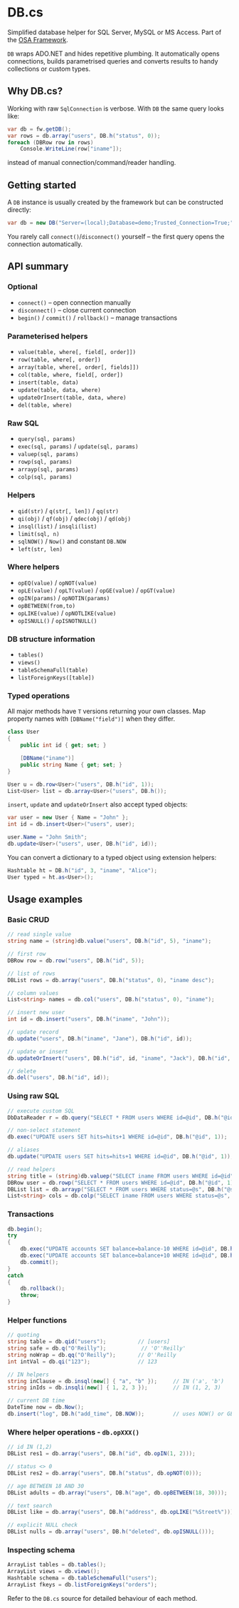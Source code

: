 # DB.cs

Simplified database helper for SQL Server, MySQL or MS Access. Part of the [OSA Framework](https://github.com/osalabs/osafw-asp.net-core).

`DB` wraps ADO.NET and hides repetitive plumbing. It automatically opens connections, builds parametrised queries and converts results to handy collections or custom types.

## Why DB.cs?
Working with raw `SqlConnection` is verbose. With `DB` the same query looks like:

```csharp
var db = fw.getDB();
var rows = db.array("users", DB.h("status", 0));
foreach (DBRow row in rows)
    Console.WriteLine(row["iname"]);
```

instead of manual connection/command/reader handling.

## Getting started

A `DB` instance is usually created by the framework but can be constructed directly:

```csharp
var db = new DB("Server=(local);Database=demo;Trusted_Connection=True;", DB.DBTYPE_SQLSRV);
```

You rarely call `connect()`/`disconnect()` yourself – the first query opens the connection automatically.

## API summary

### Optional
- `connect()` – open connection manually
- `disconnect()` – close current connection
- `begin()` / `commit()` / `rollback()` – manage transactions

### Parameterised helpers
- `value(table, where[, field[, order]])`
- `row(table, where[, order])`
- `array(table, where[, order[, fields]])`
- `col(table, where, field[, order])`
- `insert(table, data)`
- `update(table, data, where)`
- `updateOrInsert(table, data, where)`
- `del(table, where)`

### Raw SQL
- `query(sql, params)`
- `exec(sql, params)` / `update(sql, params)`
- `valuep(sql, params)`
- `rowp(sql, params)`
- `arrayp(sql, params)`
- `colp(sql, params)`

### Helpers
- `qid(str)` / `q(str[, len])` / `qq(str)`
- `qi(obj)` / `qf(obj)` / `qdec(obj)` / `qd(obj)`
- `insql(list)` / `insqli(list)`
- `limit(sql, n)`
- `sqlNOW()` / `Now()` and constant `DB.NOW`
- `left(str, len)`

### Where helpers
- `opEQ(value)` / `opNOT(value)`
- `opLE(value)` / `opLT(value)` / `opGE(value)` / `opGT(value)`
- `opIN(params)` / `opNOTIN(params)`
- `opBETWEEN(from,to)`
- `opLIKE(value)` / `opNOTLIKE(value)`
- `opISNULL()` / `opISNOTNULL()`

### DB structure information
- `tables()`
- `views()`
- `tableSchemaFull(table)`
- `listForeignKeys([table])`

### Typed operations
All major methods have `T` versions returning your own classes. Map property names with `[DBName("field")]` when they differ.

```csharp
class User
{
    public int id { get; set; }

    [DBName("iname")]
    public string Name { get; set; }
}

User u = db.row<User>("users", DB.h("id", 1));
List<User> list = db.array<User>("users", DB.h());
```

`insert`, `update` and `updateOrInsert` also accept typed objects:

```csharp
var user = new User { Name = "John" };
int id = db.insert<User>("users", user);

user.Name = "John Smith";
db.update<User>("users", user, DB.h("id", id));
```

You can convert a dictionary to a typed object using extension helpers:

```csharp
Hashtable ht = DB.h("id", 3, "iname", "Alice");
User typed = ht.as<User>();
```

## Usage examples

### Basic CRUD
```csharp
// read single value
string name = (string)db.value("users", DB.h("id", 5), "iname");

// first row
DBRow row = db.row("users", DB.h("id", 5));

// list of rows
DBList rows = db.array("users", DB.h("status", 0), "iname desc");

// column values
List<string> names = db.col("users", DB.h("status", 0), "iname");

// insert new user
int id = db.insert("users", DB.h("iname", "John"));

// update record
db.update("users", DB.h("iname", "Jane"), DB.h("id", id));

// update or insert
db.updateOrInsert("users", DB.h("id", id, "iname", "Jack"), DB.h("id", id));

// delete
db.del("users", DB.h("id", id));
```

### Using raw SQL
```csharp
// execute custom SQL
DbDataReader r = db.query("SELECT * FROM users WHERE id=@id", DB.h("@id", 1));

// non-select statement
db.exec("UPDATE users SET hits=hits+1 WHERE id=@id", DB.h("@id", 1));

// aliases
db.update("UPDATE users SET hits=hits+1 WHERE id=@id", DB.h("@id", 1));

// read helpers
string title = (string)db.valuep("SELECT iname FROM users WHERE id=@id", DB.h("@id", 1));
DBRow user = db.rowp("SELECT * FROM users WHERE id=@id", DB.h("@id", 1));
DBList list = db.arrayp("SELECT * FROM users WHERE status=@s", DB.h("@s", 0));
List<string> cols = db.colp("SELECT iname FROM users WHERE status=@s", DB.h("@s", 0));
```

### Transactions
```csharp
db.begin();
try
{
    db.exec("UPDATE accounts SET balance=balance-10 WHERE id=@id", DB.h("@id", 1));
    db.exec("UPDATE accounts SET balance=balance+10 WHERE id=@id", DB.h("@id", 2));
    db.commit();
}
catch
{
    db.rollback();
    throw;
}
```

### Helper functions
```csharp
// quoting
string table = db.qid("users");          // [users]
string safe = db.q("O'Reilly");           // 'O''Reilly'
string noWrap = db.qq("O'Reilly");       // O''Reilly
int intVal = db.qi("123");               // 123
```

```csharp
// IN helpers
string inClause = db.insql(new[] { "a", "b" });     // IN ('a', 'b')
string inIds = db.insqli(new[] { 1, 2, 3 });        // IN (1, 2, 3)

// current DB time
DateTime now = db.Now();
db.insert("log", DB.h("add_time", DB.NOW));         // uses NOW() or GETDATE()
```

### Where helper operations - `db.opXXX()`
```csharp
// id IN (1,2)
DBList res1 = db.array("users", DB.h("id", db.opIN(1, 2)));

// status <> 0
DBList res2 = db.array("users", DB.h("status", db.opNOT(0)));

// age BETWEEN 18 AND 30
DBList adults = db.array("users", DB.h("age", db.opBETWEEN(18, 30)));

// text search
DBList like = db.array("users", DB.h("address", db.opLIKE("%Street%")));

// explicit NULL check
DBList nulls = db.array("users", DB.h("deleted", db.opISNULL()));
```

### Inspecting schema
```csharp
ArrayList tables = db.tables();
ArrayList views = db.views();
Hashtable schema = db.tableSchemaFull("users");
ArrayList fkeys = db.listForeignKeys("orders");
```

Refer to the `DB.cs` source for detailed behaviour of each method.